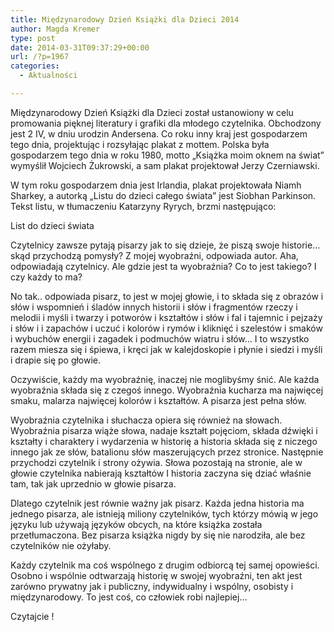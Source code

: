 ```yaml
---
title: Międzynarodowy Dzień Książki dla Dzieci 2014
author: Magda Kremer
type: post
date: 2014-03-31T09:37:29+00:00
url: /?p=1967
categories:
  - Aktualności

---
```

Międzynarodowy Dzień Książki dla Dzieci został ustanowiony w celu promowania pięknej literatury i grafiki dla młodego czytelnika. Obchodzony jest 2 IV, w dniu urodzin Andersena. Co roku inny kraj jest gospodarzem tego dnia, projektując i rozsyłając plakat z mottem. Polska była gospodarzem tego dnia w roku 1980, motto „Książka moim oknem na świat” wymyślił Wojciech Żukrowski, a sam plakat projektował Jerzy Czerniawski.

W tym roku gospodarzem dnia jest Irlandia, plakat projektowała Niamh Sharkey, a autorką „Listu do dzieci całego świata” jest Siobhan Parkinson. Tekst listu, w tłumaczeniu Katarzyny Ryrych, brzmi następująco:

List do dzieci świata

Czytelnicy zawsze pytają pisarzy jak to się dzieje, że piszą swoje historie&#8230;skąd przychodzą pomysły? Z mojej wyobraźni, odpowiada autor. Aha, odpowiadają czytelnicy. Ale gdzie jest ta wyobraźnia? Co to jest takiego? I czy każdy to ma?

No tak.. odpowiada pisarz, to jest w mojej głowie, i to składa się z obrazów i słów i wspomnień i śladów innych historii i słów i fragmentów rzeczy i melodii i myśli i twarzy i potworów i kształtów i słów i fal i tajemnic i pejzaży i słów i i zapachów i uczuć i kolorów i rymów i kliknięć i szelestów i smaków i wybuchów energii i zagadek i podmuchów wiatru i słów… I to wszystko razem miesza się i śpiewa, i kręci jak w kalejdoskopie i płynie i siedzi i myśli i drapie się po głowie.

Oczywiście, każdy ma wyobraźnię, inaczej nie moglibyśmy śnić. Ale każda wyobraźnia składa się z czegoś innego. Wyobraźnia kucharza ma najwięcej smaku, malarza najwięcej kolorów i kształtów. A pisarza jest pełna słów.

Wyobraźnia czytelnika i słuchacza opiera się również na słowach. Wyobraźnia pisarza wiąże słowa, nadaje kształt pojęciom, składa dźwięki i kształty i charaktery i wydarzenia w historię a historia składa się z niczego innego jak ze słów, batalionu słów maszerujących przez stronice. Następnie przychodzi czytelnik i strony ożywia. Słowa pozostają na stronie, ale w głowie czytelnika nabierają kształtów I historia zaczyna się dziać właśnie tam, tak jak uprzednio w głowie pisarza.

Dlatego czytelnik jest równie ważny jak pisarz. Każda jedna historia ma jednego pisarza, ale istnieją miliony czytelników, tych którzy mówią w jego języku lub używają języków obcych, na które książka została przetłumaczona. Bez pisarza książka nigdy by się nie narodziła, ale bez czytelników nie ożyłaby.

Każdy czytelnik ma coś wspólnego z drugim odbiorcą tej samej opowieści. Osobno i wspólnie odtwarzają historię w swojej wyobraźni, ten akt jest zarówno prywatny jak i publiczny, indywidualny i wspólny, osobisty i międzynarodowy. To jest coś, co człowiek robi najlepiej…

Czytajcie !

